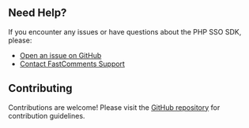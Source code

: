## Need Help?

If you encounter any issues or have questions about the PHP SSO SDK, please:

- [Open an issue on GitHub](https://github.com/FastComments/fastcomments-php-sso/issues)
- [Contact FastComments Support](https://fastcomments.com/auth/my-account/help)

## Contributing

Contributions are welcome! Please visit the [GitHub repository](https://github.com/FastComments/fastcomments-php-sso) for contribution guidelines.
